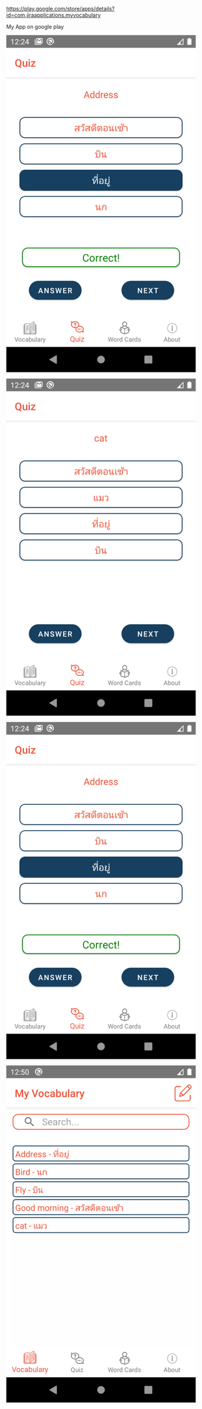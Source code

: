 https://play.google.com/store/apps/details?id=com.jiraapplications.myvocabulary

My App on google play

![](https://github.com/skcusefil/MyVocabularyCards/blob/master/Screenshot_1614425050.png)

![](https://github.com/skcusefil/MyVocabularyCards/blob/master/Screenshot_1614425070.png)

![](https://github.com/skcusefil/MyVocabularyCards/blob/master/Screenshot_1614425050.png)

![](https://github.com/skcusefil/MyVocabularyCards/blob/master/Screenshot_1614426641.png)
